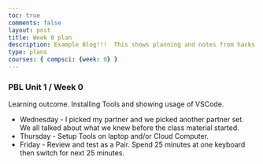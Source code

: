 ```yaml
---
toc: true
comments: false
layout: post
title: Week 0 plan 
description: Example Blog!!!  This shows planning and notes from hacks.
type: plans
courses: { compsci: {week: 0} }
---
```


### PBL Unit 1 / Week 0
Learning outcome.  Installing Tools and showing usage of VSCode.
- Wednesday - I picked my partner and we picked another partner set. We all talked about what we knew before the class material started.
- Thursday - Setup Tools on laptop and/or Cloud Computer.
- Friday - Review and test as a Pair. Spend 25 minutes at one keyboard then switch for next 25 minutes.

